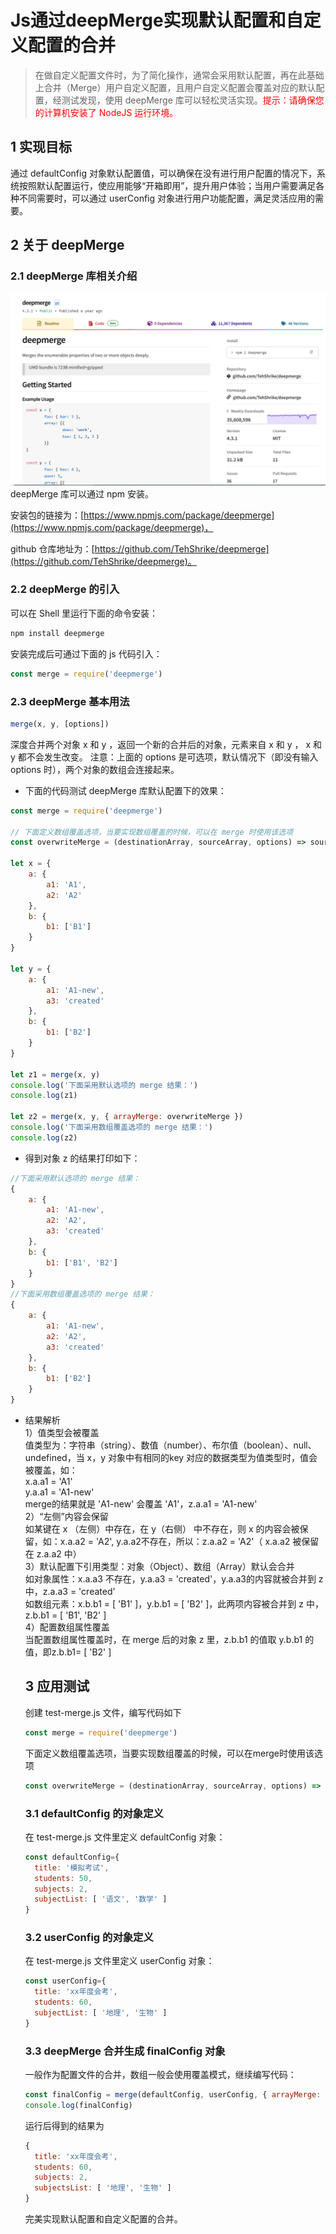 # Js通过deepMerge实现默认配置和自定义配置的合并

> 在做自定义配置文件时，为了简化操作，通常会采用默认配置，再在此基础上合并（Merge）用户自定义配置，且用户自定义配置会覆盖对应的默认配置，经测试发现，使用 deepMerge 库可以轻松灵活实现。<font color="red">提示：请确保您的计算机安装了 NodeJS 运行环境。</font>

## 1 实现目标

通过 defaultConfig 对象默认配置值，可以确保在没有进行用户配置的情况下，系统按照默认配置运行，使应用能够“开箱即用”，提升用户体验；当用户需要满足各种不同需要时，可以通过 userConfig 对象进行用户功能配置，满足灵活应用的需要。

## 2 关于 deepMerge

### 2.1 deepMerge 库相关介绍

![图1  deepmerge](_static/Js通过deepMerge实现默认配置和自定义配置的合并-01.jpg)
deepMerge 库可以通过 npm 安装。

安装包的链接为：[https://www.npmjs.com/package/deepmerge](https://www.npmjs.com/package/deepmerge)，

github 仓库地址为：[https://github.com/TehShrike/deepmerge](https://github.com/TehShrike/deepmerge)。

### 2.2 deepMerge 的引入

可以在 Shell 里运行下面的命令安装：

```bash
npm install deepmerge
```

安装完成后可通过下面的 js 代码引入：

```javascript
const merge = require('deepmerge')
```

### 2.3 deepMerge 基本用法

```javascript
merge(x, y, [options])
```

深度合并两个对象 x 和 y ，返回一个新的合并后的对象，元素来自 x 和 y ， x 和 y 都不会发生改变。
注意：上面的 options 是可选项，默认情况下（即没有输入 options 时），两个对象的数组会连接起来。

- 下面的代码测试 deepMerge 库默认配置下的效果：

```javascript
const merge = require('deepmerge')

// 下面定义数组覆盖选项，当要实现数组覆盖的时候，可以在 merge 时使用该选项
const overwriteMerge = (destinationArray, sourceArray, options) => sourceArray

let x = {
    a: {
        a1: 'A1',
        a2: 'A2'
    },
    b: {
        b1: ['B1']
    }
}

let y = {
    a: {
        a1: 'A1-new',
        a3: 'created'
    },
    b: {
        b1: ['B2']
    }
}

let z1 = merge(x, y)
console.log('下面采用默认选项的 merge 结果：')
console.log(z1)

let z2 = merge(x, y, { arrayMerge: overwriteMerge })
console.log('下面采用数组覆盖选项的 merge 结果：')
console.log(z2)
```

- 得到对象 z 的结果打印如下：

```javascript
//下面采用默认选项的 merge 结果：
{
    a: {
        a1: 'A1-new',
        a2: 'A2',
        a3: 'created'
    },
    b: {
        b1: ['B1', 'B2']
    }
}
//下面采用数组覆盖选项的 merge 结果：
{
    a: {
        a1: 'A1-new',
        a2: 'A2',
        a3: 'created'
    },
    b: {
        b1: ['B2']
    }
}
```

- 结果解析  
  1）值类型会被覆盖  
  值类型为：字符串（string）、数值（number）、布尔值（boolean）、null、undefined，当 x，y 对象中有相同的key 对应的数据类型为值类型时，值会被覆盖，如：  
  x.a.a1 = 'A1'  
  y.a.a1 = 'A1-new'  
  merge的结果就是 'A1-new' 会覆盖 'A1'，z.a.a1 = 'A1-new'  
  2）“左侧”内容会保留  
  如某键在 x （左侧）中存在，在 y（右侧） 中不存在，则 x 的内容会被保留，如：x.a.a2 = 'A2', y.a.a2不存在，所以：z.a.a2 = 'A2'（ x.a.a2 被保留在 z.a.a2 中）  
  3）默认配置下引用类型：对象（Object）、数组（Array）默认会合并  
  如对象属性：x.a.a3 不存在，y.a.a3 = 'created'，y.a.a3的内容就被合并到 z 中，z.a.a3 = 'created'  
  如数组元素：x.b.b1 = [ 'B1' ]，y.b.b1 = [ 'B2' ]，此两项内容被合并到 z 中，z.b.b1 = [ 'B1', 'B2' ]  
  4）配置数组属性覆盖  
  当配置数组属性覆盖时，在 merge 后的对象 z 里，z.b.b1 的值取 y.b.b1 的值，即z.b.b1= [ 'B2' ] 
  
  ## 3 应用测试
  
  创建 test-merge.js 文件，编写代码如下
  
  ```javascript
  const merge = require('deepmerge')
  ```
  
  下面定义数组覆盖选项，当要实现数组覆盖的时候，可以在merge时使用该选项
  
  ```javascript
  const overwriteMerge = (destinationArray, sourceArray, options) => sourceArray
  ```
  
  ### 3.1 defaultConfig 的对象定义
  
  在 test-merge.js 文件里定义 defaultConfig 对象：
  
  ```javascript
  const defaultConfig={
    title: '模拟考试',
    students: 50,
    subjects: 2,
    subjectList: [ '语文', '数学' ]
  }
  ```
  
  ### 3.2 userConfig 的对象定义
  
  在 test-merge.js 文件里定义 userConfig 对象：
  
  ```javascript
  const userConfig={
    title: 'xx年度会考',
    students: 60,
    subjectList: [ '地理', '生物' ]
  }
  ```
  
  ### 3.3 deepMerge 合并生成 finalConfig 对象
  
  一般作为配置文件的合并，数组一般会使用覆盖模式，继续编写代码：
  
  ```javascript
  const finalConfig = merge(defaultConfig, userConfig, { arrayMerge: overwriteMerge })
  console.log(finalConfig)
  ```
  
  运行后得到的结果为
  
  ```javascript
  { 
    title: 'xx年度会考', 
    students: 60, 
    subjects: 2,
    subjectsList: [ '地理', '生物' ] 
  }
  ```
  
  完美实现默认配置和自定义配置的合并。
